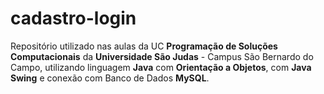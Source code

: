 # cadastro-login

Repositório utilizado nas aulas da UC **Programação de Soluções Computacionais** da **Universidade São Judas** - Campus São Bernardo do Campo, utilizando linguagem **Java** com **Orientação a Objetos**, com **Java Swing** e conexão com Banco de Dados **MySQL**.
